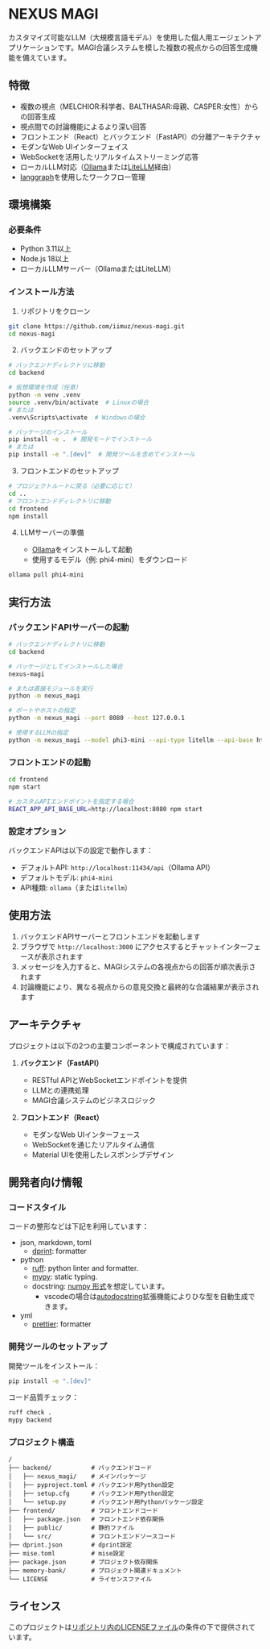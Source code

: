 # NEXUS MAGI

カスタマイズ可能なLLM（大規模言語モデル）を使用した個人用エージェントアプリケーションです。MAGI合議システムを模した複数の視点からの回答生成機能を備えています。

## 特徴

- 複数の視点（MELCHIOR:科学者、BALTHASAR:母親、CASPER:女性）からの回答生成
- 視点間での討論機能によるより深い回答
- フロントエンド（React）とバックエンド（FastAPI）の分離アーキテクチャ
- モダンなWeb UIインターフェイス
- WebSocketを活用したリアルタイムストリーミング応答
- ローカルLLM対応（[Ollama](https://ollama.com/)または[LiteLLM](https://github.com/BerriAI/litellm)経由）
- [langgraph](https://github.com/langchain-ai/langgraph)を使用したワークフロー管理

## 環境構築

### 必要条件

- Python 3.11以上
- Node.js 18以上
- ローカルLLMサーバー（OllamaまたはLiteLLM）

### インストール方法

1. リポジトリをクローン

```bash
git clone https://github.com/iimuz/nexus-magi.git
cd nexus-magi
```

2. バックエンドのセットアップ

```bash
# バックエンドディレクトリに移動
cd backend

# 仮想環境を作成（任意）
python -m venv .venv
source .venv/bin/activate  # Linuxの場合
# または
.venv\Scripts\activate  # Windowsの場合

# パッケージのインストール
pip install -e .  # 開発モードでインストール
# または
pip install -e ".[dev]"  # 開発ツールを含めてインストール
```

3. フロントエンドのセットアップ

```bash
# プロジェクトルートに戻る（必要に応じて）
cd ..
# フロントエンドディレクトリに移動
cd frontend
npm install
```

4. LLMサーバーの準備

   - [Ollama](https://ollama.com/)をインストールして起動
   - 使用するモデル（例: phi4-mini）をダウンロード

```bash
ollama pull phi4-mini
```

## 実行方法

### バックエンドAPIサーバーの起動

```bash
# バックエンドディレクトリに移動
cd backend

# パッケージとしてインストールした場合
nexus-magi

# または直接モジュールを実行
python -m nexus_magi

# ポートやホストの指定
python -m nexus_magi --port 8080 --host 127.0.0.1

# 使用するLLMの指定
python -m nexus_magi --model phi3-mini --api-type litellm --api-base http://localhost:4000
```

### フロントエンドの起動

```bash
cd frontend
npm start

# カスタムAPIエンドポイントを指定する場合
REACT_APP_API_BASE_URL=http://localhost:8080 npm start
```

### 設定オプション

バックエンドAPIは以下の設定で動作します：

- デフォルトAPI: `http://localhost:11434/api`（Ollama API）
- デフォルトモデル: `phi4-mini`
- API種類: `ollama`（または`litellm`）

## 使用方法

1. バックエンドAPIサーバーとフロントエンドを起動します
2. ブラウザで `http://localhost:3000` にアクセスするとチャットインターフェースが表示されます
3. メッセージを入力すると、MAGIシステムの各視点からの回答が順次表示されます
4. 討論機能により、異なる視点からの意見交換と最終的な合議結果が表示されます

## アーキテクチャ

プロジェクトは以下の2つの主要コンポーネントで構成されています：

1. **バックエンド（FastAPI）**
   - RESTful APIとWebSocketエンドポイントを提供
   - LLMとの連携処理
   - MAGI合議システムのビジネスロジック

2. **フロントエンド（React）**
   - モダンなWeb UIインターフェース
   - WebSocketを通じたリアルタイム通信
   - Material UIを使用したレスポンシブデザイン

## 開発者向け情報

### コードスタイル

コードの整形などは下記を利用しています：

- json, markdown, toml
  - [dprint](https://github.com/dprint/dprint): formatter
- python
  - [ruff](https://github.com/astral-sh/ruff): python linter and formatter.
  - [mypy](https://github.com/python/mypy): static typing.
  - docstring: [numpy 形式](https://numpydoc.readthedocs.io/en/latest/format.html)を想定しています。
    - vscodeの場合は[autodocstring](https://marketplace.visualstudio.com/items?itemName=njpwerner.autodocstring)拡張機能によりひな型を自動生成できます。
- yml
  - [prettier](https://prettier.io/): formatter

### 開発ツールのセットアップ

開発ツールをインストール：

```bash
pip install -e ".[dev]"
```

コード品質チェック：

```bash
ruff check .
mypy backend
```

### プロジェクト構造

```
/
├── backend/           # バックエンドコード
│   ├── nexus_magi/    # メインパッケージ
│   ├── pyproject.toml # バックエンド用Python設定
│   ├── setup.cfg      # バックエンド用Python設定
│   └── setup.py       # バックエンド用Pythonパッケージ設定
├── frontend/          # フロントエンドコード
│   ├── package.json   # フロントエンド依存関係
│   ├── public/        # 静的ファイル
│   └── src/           # フロントエンドソースコード
├── dprint.json        # dprint設定
├── mise.toml          # mise設定
├── package.json       # プロジェクト依存関係
├── memory-bank/       # プロジェクト関連ドキュメント
└── LICENSE            # ライセンスファイル
```

## ライセンス

このプロジェクトは[リポジトリ内のLICENSEファイル](./LICENSE)の条件の下で提供されています。
